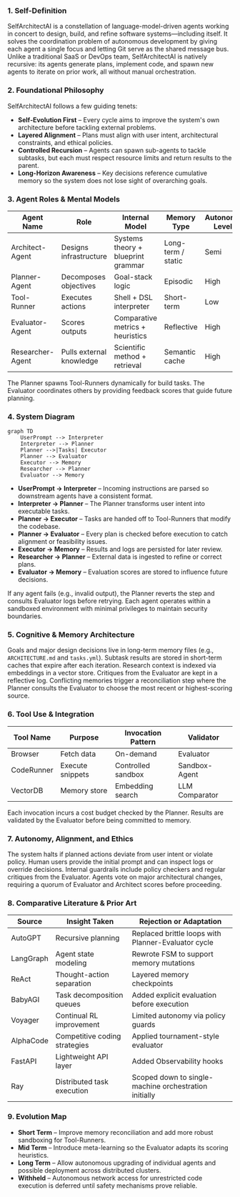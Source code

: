 ### 1. Self-Definition

SelfArchitectAI is a constellation of language-model-driven agents working in concert to design, build, and refine software systems—including itself. It solves the coordination problem of autonomous development by giving each agent a single focus and letting Git serve as the shared message bus. Unlike a traditional SaaS or DevOps team, SelfArchitectAI is natively recursive: its agents generate plans, implement code, and spawn new agents to iterate on prior work, all without manual orchestration.

### 2. Foundational Philosophy

SelfArchitectAI follows a few guiding tenets:

- **Self-Evolution First** – Every cycle aims to improve the system's own architecture before tackling external problems.
- **Layered Alignment** – Plans must align with user intent, architectural constraints, and ethical policies.
- **Controlled Recursion** – Agents can spawn sub-agents to tackle subtasks, but each must respect resource limits and return results to the parent.
- **Long-Horizon Awareness** – Key decisions reference cumulative memory so the system does not lose sight of overarching goals.

### 3. Agent Roles & Mental Models

| Agent Name | Role | Internal Model | Memory Type | Autonomy Level |
|------------|------|----------------|-------------|----------------|
| Architect-Agent | Designs infrastructure | Systems theory + blueprint grammar | Long-term / static | Semi |
| Planner-Agent | Decomposes objectives | Goal-stack logic | Episodic | High |
| Tool-Runner | Executes actions | Shell + DSL interpreter | Short-term | Low |
| Evaluator-Agent | Scores outputs | Comparative metrics + heuristics | Reflective | High |
| Researcher-Agent | Pulls external knowledge | Scientific method + retrieval | Semantic cache | High |

The Planner spawns Tool-Runners dynamically for build tasks. The Evaluator coordinates others by providing feedback scores that guide future planning.

### 4. System Diagram

```mermaid
graph TD
    UserPrompt --> Interpreter
    Interpreter --> Planner
    Planner -->|Tasks| Executor
    Planner --> Evaluator
    Executor --> Memory
    Researcher --> Planner
    Evaluator --> Memory
```

- **UserPrompt → Interpreter** – Incoming instructions are parsed so downstream agents have a consistent format.
- **Interpreter → Planner** – The Planner transforms user intent into executable tasks.
- **Planner → Executor** – Tasks are handed off to Tool-Runners that modify the codebase.
- **Planner → Evaluator** – Every plan is checked before execution to catch alignment or feasibility issues.
- **Executor → Memory** – Results and logs are persisted for later review.
- **Researcher → Planner** – External data is ingested to refine or correct plans.
- **Evaluator → Memory** – Evaluation scores are stored to influence future decisions.

If any agent fails (e.g., invalid output), the Planner reverts the step and consults Evaluator logs before retrying. Each agent operates within a sandboxed environment with minimal privileges to maintain security boundaries.

### 5. Cognitive & Memory Architecture

Goals and major design decisions live in long-term memory files (e.g., `ARCHITECTURE.md` and `tasks.yml`). Subtask results are stored in short-term caches that expire after each iteration. Research context is indexed via embeddings in a vector store. Critiques from the Evaluator are kept in a reflective log. Conflicting memories trigger a reconciliation step where the Planner consults the Evaluator to choose the most recent or highest-scoring source.

### 6. Tool Use & Integration

| Tool Name | Purpose | Invocation Pattern | Validator |
|-----------|---------|--------------------|----------|
| Browser | Fetch data | On-demand | Evaluator |
| CodeRunner | Execute snippets | Controlled sandbox | Sandbox-Agent |
| VectorDB | Memory store | Embedding search | LLM Comparator |

Each invocation incurs a cost budget checked by the Planner. Results are validated by the Evaluator before being committed to memory.

### 7. Autonomy, Alignment, and Ethics

The system halts if planned actions deviate from user intent or violate policy. Human users provide the initial prompt and can inspect logs or override decisions. Internal guardrails include policy checkers and regular critiques from the Evaluator. Agents vote on major architectural changes, requiring a quorum of Evaluator and Architect scores before proceeding.

### 8. Comparative Literature & Prior Art

| Source | Insight Taken | Rejection or Adaptation |
|--------|--------------|------------------------|
| AutoGPT | Recursive planning | Replaced brittle loops with Planner-Evaluator cycle |
| LangGraph | Agent state modeling | Rewrote FSM to support memory mutations |
| ReAct | Thought-action separation | Layered memory checkpoints |
| BabyAGI | Task decomposition queues | Added explicit evaluation before execution |
| Voyager | Continual RL improvement | Limited autonomy via policy guards |
| AlphaCode | Competitive coding strategies | Applied tournament-style evaluator |
| FastAPI | Lightweight API layer | Added Observability hooks |
| Ray | Distributed task execution | Scoped down to single-machine orchestration initially |

### 9. Evolution Map

- **Short Term** – Improve memory reconciliation and add more robust sandboxing for Tool-Runners.
- **Mid Term** – Introduce meta-learning so the Evaluator adapts its scoring heuristics.
- **Long Term** – Allow autonomous upgrading of individual agents and possible deployment across distributed clusters.
- **Withheld** – Autonomous network access for unrestricted code execution is deferred until safety mechanisms prove reliable.
